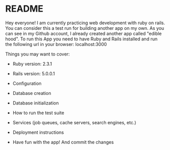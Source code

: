 # README

Hey everyone!
I am currently practicing web development with ruby on rails. You can consider this a test run for building another app on my own. As you can see in my Github account, I already created another app called "edible hood". 
To run this App you need to have Ruby and Rails installed and run the following url in your browser: localhost:3000


Things you may want to cover:

* Ruby version: 2.3.1 

* Rails version: 5.0.0.1

* Configuration

* Database creation

* Database initialization

* How to run the test suite

* Services (job queues, cache servers, search engines, etc.)

* Deployment instructions

* Have fun with the app! And commit the changes

